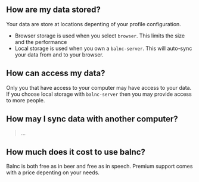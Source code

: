 ## How are my data stored?

Your data are store at locations depenting of your profile configuration.

- Browser storage is used when you select `browser`. This limits the size and the performance
- Local storage is used when you own a `balnc-server`. This will auto-sync your data from and to your browser.

## How can access my data?

Only you that have access to your computer may have access to your data. If you choose local storage with `balnc-server` then you may provide access to more people.

## How may I sync data with another computer?

> ...

## How much does it cost to use balnc?

Balnc is both free as in beer and free as in speech. Premium support comes with a price depenting on your needs.